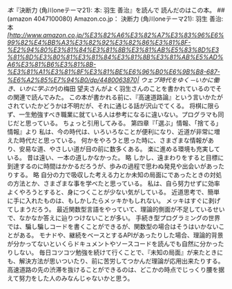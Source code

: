 *本*『決断力 (角川oneテーマ21): 本: 羽生 善治』を読んで
読んだのはこの本。
##(amazon 4047100080)  Amazon.co.jp： 決断力 (角川oneテーマ21): 羽生 善治: 本
*[http://www.amazon.co.jp/%E3%82%A6%E3%82%A7%E3%83%96%E6%99%82%E4%BB%A3%E3%82%92%E3%82%86%E3%81%8F-%E2%94%80%E3%81%84%E3%81%8B%E3%81%AB%E5%83%8D%E3%81%8D%E3%80%81%E3%81%84%E3%81%8B%E3%81%AB%E5%AD%A6%E3%81%B6%E3%81%8B-%E3%81%A1%E3%81%8F%E3%81%BE%E6%96%B0%E6%9B%B8-687-%E6%A2%85%E7%94%B0/dp/4480063870| ウェブ時代をゆく ─いかに働き、いかに学ぶか*]の梅田 望夫さんがよく羽生さんのことを書かれているのでその関連で読んでみた。
この本が書かれる前に、『高速道路論』という言いかたがされていたかどうかは不明だが、それに通じる話が沢山でてくる。
将棋に限らず、一生勉強すべき職業に就ている人は参考になるに違いない。プログラマも同じだと思っている。
ちょっと引用してみる。
第四章『「選ぶ」情報、「捨てる」情報』より
 私は、今の時代は、いろいろなことが便利になり、近道が非常に増えた時代だと思っている。
 何かをやろうと思った時に、さまざまな情報があり、安易な道、やさしい道が目の前に数多くある。
 楽に進める環境も充実している。
 昔は遠い、一本の道しかなかった。
略
 しかし、遠まわりをすると目標に到達するのに時間はかかるだろうが、歩みの過程で思わぬ発見や出会いがあったりする。
略
 自分の力で吸収した考える力とか未知の局面にであったときの対処の方法とか、さまざまな事を学べたと思っている。
 私は、自ら努力せずに効率よくやろうとすると、身につくことが少ない気がしている。
 近道思考で、簡単に手に入れたものは、もしかしたらメッキかもしれない。
 メッキはすぐに剥げてしまうだろう。
最近関数型言語をやっていて、理論的側面が不足しているせいで、なかなか答えに辿りつけないことが多い。
手続き型プログラミングの世界では、騙し騙しコードを書くことができるが、関数型の場合はそうはいかないことがある。
モナドや、継続をベースとするAPIがあったりした場合、理論的背景が分かってないといくらドキュメントやソースコードを読んでも自然に分かったりしない。
毎日コツコツ勉強を続けて行くことで、『未知の局面』が来たときにも、解決方法が思いついたり、前に苦労してつかんだ理論が応用出来たりする。
高速道路の先の渋滞を抜けることができるのは、どこかの時点でじっくり腰を据えて努力をした人のみなんじゃないかと思う。
